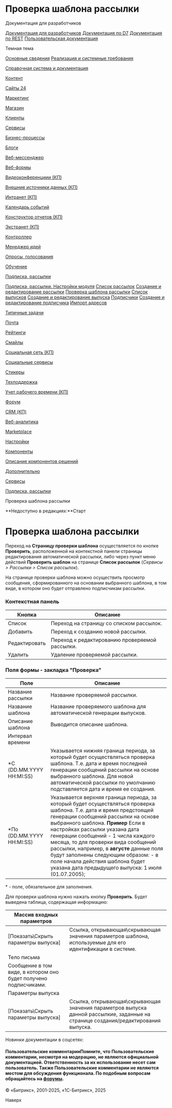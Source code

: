 # Проверка шаблона рассылки

Документация для разработчиков

[Документация для разработчиков](https://dev.1c-bitrix.ru/api_help/)
[Документация по D7](https://dev.1c-bitrix.ru/api_d7/)
[Документация по REST](https://dev.1c-bitrix.ru/rest_help/)
[Пользовательская документация](https://dev.1c-bitrix.ru/user_help/)

Темная тема

[Основные сведения](/user_help/index.php)
[Реализация и системные требования](/user_help/reqintro.php)

[Справочная система и документация](/user_help/help/index.php)

[Контент](/user_help/content/index.php)

[Сайты 24](/user_help/sites24/index.php)

[Маркетинг](/user_help/marketing/index.php)

[Магазин](/user_help/store/index.php)

[Клиенты](/user_help/clients/index.php)

[Сервисы](/user_help/service/index.php)

[Бизнес-процессы](/user_help/service/bizproc/index.php)

[Блоги](/user_help/service/blogs/index.php)

[Веб-мессенджер](/user_help/service/im/index.php)

[Веб-формы](/user_help/service/form/index.php)

[Видеоконференциии (КП)](/user_help/service/video/index.php)

[Внешние источники данных (КП)](/user_help/service/xdi/index.php)

[Интранет (КП)](/user_help/service/intranet/index.php)

[Календарь событий](/user_help/service/event_calendar/index.php)

[Конструктор отчетов (КП)](/user_help/service/report/index.php)

[Экстранет (КП)](/user_help/service/extranet/index.php)

[Контроллер](/user_help/service/controller/index.php)

[Менеджер идей](/user_help/service/idea/index.php)

[Опросы, голосования](/user_help/service/vote/index.php)

[Обучение](/user_help/service/learning/index.php)

[Подписка, рассылки](/user_help/service/subscribe/index.php)

[Подписка, рассылки. Настройки модуля](/user_help/service/subscribe/settings.php)
[Список рассылок](/user_help/service/subscribe/rubric_admin.php)
[Создание и редактирование рассылки](/user_help/service/subscribe/rubric_edit.php)
[Проверка шаблона рассылки](/user_help/service/subscribe/template_test.php)
[Список выпусков](/user_help/service/subscribe/posting_admin.php)
[Создание и редактирование выпуска](/user_help/service/subscribe/posting_edit.php)
[Подписчики](/user_help/service/subscribe/subscr_admin.php)
[Создание и редактирование подписчика](/user_help/service/subscribe/subscr_edit.php)
[Импорт адресов](/user_help/service/subscribe/subscr_import.php)

[Типичные задачи](/user_help/service/subscribe/sample/index.php)

[Почта](/user_help/service/mail/index.php)

[Рейтинги](/user_help/service/rating/index.php)

[Смайлы](/user_help/service/smile/index.php)

[Социальная сеть (КП)](/user_help/service/socialnetwork/index.php)

[Социальные сервисы](/user_help/service/socialservices/index.php)

[Стикеры](/user_help/service/stickers/index.php)

[Техподдержка](/user_help/service/support/index.php)

[Учет рабочего времени (КП)](/user_help/service/timeman/index.php)

[Форум](/user_help/service/forum/index.php)

[CRM (КП)](/user_help/service/crm/index.php)

[Веб-аналитика](/user_help/statistic/index.php)

[Marketplace](/user_help/marketplace/index.php)

[Настройки](/user_help/settings/index.php)

[Компоненты](/user_help/components/index.php)

[Описание компонентов решений](/user_help/description_decisions/index.php)

[Дополнительно](/user_help/additional/index.php)

[Сервисы](/user_help/service/index.php)

[Подписка, рассылки](/user_help/service/subscribe/index.php)

Проверка шаблона рассылки

**Недоступно в редакциях:**Старт

# Проверка шаблона рассылки

Переход на **Страницу проверки шаблона** осуществляется по кнопке **Проверить**, расположенной на контекстной панели страницы редактирования автоматической рассылки, либо через пункт меню действий **Проверить шаблон** на странице **Список рассылок** (*Сервисы > Рассылки > Список рассылок*).

На странице проверки шаблона можно осуществить просмотр сообщения, сформированного на основании выбранного шаблона, в том виде, в котором оно будет отправлено подписчикам рассылки.

  

### Контекстная панель

| Кнопка | Описание |
| --- | --- |
| Список | Переход на страницу со списком рассылок. |
| Добавить | Переход к созданию новой рассылки. |
| Редактировать | Переход к редактированию проверяемой рассылки. |
| Удалить | Удаление проверяемой рассылки. |

### Поля формы - закладка "Проверка"

| Поле | Описание |
| --- | --- |
| Название рассылки | Название проверяемой рассылки. |
| Название шаблона | Название проверяемого шаблона для автоматической генерации выпусков. |
| Описание шаблона | Выводится описание шаблона. |
| Интервал времени | |
| \*С (DD.MM.YYYY HH:MI:SS) | Указывается нижняя граница периода, за который будет осуществляться проверка шаблона. Т.е. дата и время последней генерации сообщений рассылки на основе выбранного шаблона.    Для новой автоматической рассылки по умолчанию подставляется дата и время ее создания. |
| \*По (DD.MM.YYYY HH:MI:SS) | Указывается верхняя граница периода, за который будет осуществляться проверка шаблона. Т.е. дата и время предстоящей генерации сообщений рассылки на основе выбранного шаблона. **Пример**   Если в настройках рассылки указана дата генерации сообщений - 1 числа каждого месяца, то для проверки вида сообщений рассылки, например, в **августе** данные поля будут заполнены следующим образом:   - в поле начала действия шаблона будет указана дата предыдущего выпуска: 1 июля (01.07.2005); |

\* - поле, обязательное для заполнения.

Для проверки шаблона нужно нажать кнопку **Проверить**. Будет выведена таблица, содержащая информацию:

| Массив входных параметров | |
| --- | --- |
| [Показать\Скрыть параметры выпуска] | Ссылка, открывающая\скрывающая значения параметров шаблона, используемые для его идентификации в системе. |
| Тело письма | |
| Сообщение в том виде, в котором оно будет получено подписчиками. | |
| Параметры выпуска | |
| [Показать\Скрыть параметры выпуска] | Ссылка, открывающая\скрывающая значения параметров выпуска данной рассылкие, заданные на странице создания/редактирования выпуска. |

Новинки документации в соцсетях:

#### Пользовательские комментарииПомните, что Пользовательские комментарии, несмотря на модерацию, не являются официальной документацией. Ответственность за их использование несет сам пользователь. Также Пользовательские комментарии не являются местом для обсуждения функционала. По подобным вопросам обращайтесь на [форумы](http://dev.1c-bitrix.ru/community/forums/group1/).

© «Битрикс», 2001-2025, «1С-Битрикс», 2025

Наверх